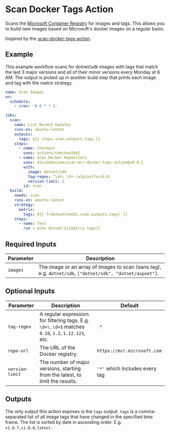 # Scan Docker Tags Action

Scans the [Microsoft Container Registry](https://github.com/microsoft/containerregistry) for images and tags. This allows you to build new images based on Microsoft's docker images on a regular basis.

Inspired by the [scan-docker-tags-action](https://github.com/dhet/scan-docker-tags-action).


## Example

This example workflow scans for dotnet/sdk images with tags that match the last 3 major versions and all of their minor versions every Monday at 6 AM. The output is picked up in another build step that prints each image and tag with the matrix strategy.

```yml
name: Scan Images
on:
  schedule:
    - cron: '0 6 * * 1'

jobs:
  scan:
    name: List Recent Updates
    runs-on: ubuntu-latest
    outputs: 
      tags: ${{ steps.scan.outputs.tags }}
    steps:
      - name: Checkout
        uses: actions/checkout@v2
      - name: Scan Docker Repository
        uses: divinebovine/scan-mcr-docker-tags-action@v0.0.1
        with:
          image: dotnet/sdk
          tag-regex: ^\d+\.\d+-(alpine|focal)$
          version-limit: 3
        id: scan
  build:
    needs: scan
    runs-on: ubuntu-latest
    strategy:
      matrix:
        tags: ${{ fromJson(needs.scan.outputs.tags) }}
    steps:
      - name: Test
        run : echo dotnet:${{matrix.tags}}
```

## Required Inputs

|Parameter|Description
|---|---
|`images`|The image or an array of images to scan (sans tag), e.g. `dotnet/sdk`, `["dotnet/sdk", "dotnet/aspnet"]`.

## Optional Inputs
|Parameter|Description|Default
|---|---|---
|`tag-regex`|A regular expression for filtering tags. E.g. `\d+\.\d+$` matches `0.10`, `1.2`, `1.12.123`, etc.| `.*`
|`repo-url`|The URL of the Docker registry.|`https://mcr.microsoft.com`
|`version-limit`|The number of major versions, starting from the latest, to limit the results.| `'*'` which includes every tag


## Outputs
The only output this action exposes is the `tags` output. `tags` is a comma-separated list of all image tags that have 
changed in the specified time frame. The list is sorted by date in ascending order. E.g. `v1.0.7,v1.0.8,latest`.
